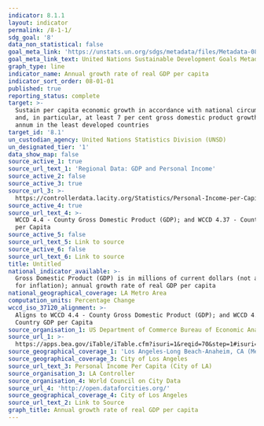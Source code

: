 ```yaml
---
indicator: 8.1.1
layout: indicator
permalink: /8-1-1/
sdg_goal: '8'
data_non_statistical: false
goal_meta_link: 'https://unstats.un.org/sdgs/metadata/files/Metadata-08-01-01.pdf '
goal_meta_link_text: United Nations Sustainable Development Goals Metadata (PDF 232 KB)
graph_type: line
indicator_name: Annual growth rate of real GDP per capita
indicator_sort_order: 08-01-01
published: true
reporting_status: complete
target: >-
  Sustain per capita economic growth in accordance with national circumstances
  and, in particular, at least 7 per cent gross domestic product growth per
  annum in the least developed countries
target_id: '8.1'
un_custodian_agency: United Nations Statistics Division (UNSD)
un_designated_tier: '1'
data_show_map: false
source_active_1: true
source_url_text_1: 'Regional Data: GDP and Personal Income'
source_active_2: false
source_active_3: true
source_url_3: >-
  https://controllerdata.lacity.org/Statistics/Personal-Income-per-Capita/yw5p-36js
source_active_4: true
source_url_text_4: >-
  WCCD 4.4 - County Gross Domestic Product (GDP); and WCCD 4.37 - Country GDP
  per Capita
source_active_5: false
source_url_text_5: Link to source
source_active_6: false
source_url_text_6: Link to source
title: Untitled
national_indicator_available: >-
  Gross Domestic Product (GDP) is in millions of current dollars (not adjusted
  for inflation); annual growth rate of real GDP per capita
national_geographical_coverage: LA Metro Area
computation_units: Percentage Change
wccd_iso_37120_alignment: >-
  Aligns to WCCD 4.4 - County Gross Domestic Product (GDP); and WCCD 4.37 -
  Country GDP per Capita
source_organisation_1: US Department of Commerce Bureau of Economic Analysis
source_url_1: >-
  https://apps.bea.gov/iTable/iTable.cfm?isuri=1&reqid=70&step=1#isuri=1&reqid=70&step=1
source_geographical_coverage_1: 'Los Angeles-Long Beach-Anaheim, CA (Metropolitan Statistical Area) '
source_geographical_coverage_3: City of Los Angeles
source_url_text_3: Personal Income Per Capita (City of LA)
source_organisation_3: LA Controller
source_organisation_4: World Council on City Data
source_url_4: 'http://open.dataforcities.org/'
source_geographical_coverage_4: City of Los Angeles
source_url_text_2: Link to Source
graph_title: Annual growth rate of real GDP per capita
---
```

